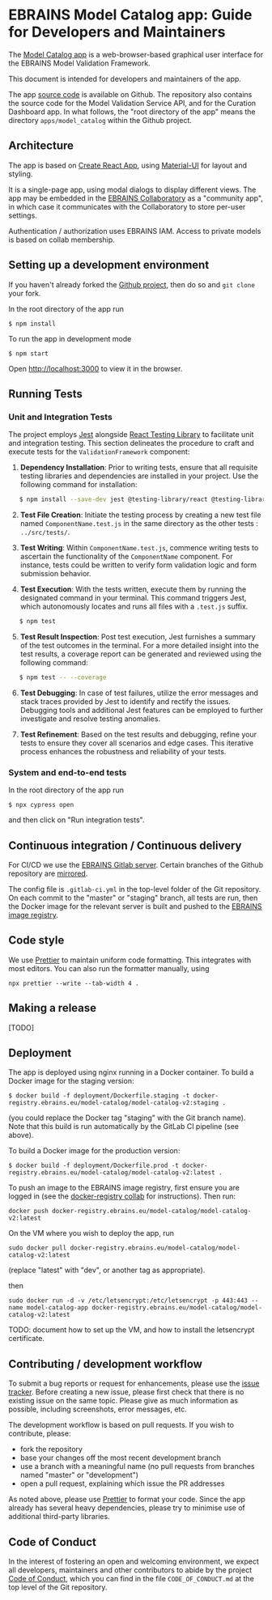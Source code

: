 # EBRAINS Model Catalog app: Guide for Developers and Maintainers

The [Model Catalog app](https://model-catalog.brainsimulation.eu) is a web-browser-based graphical user interface for the EBRAINS Model Validation Framework.

This document is intended for developers and maintainers of the app.

The app [source code](https://github.com/HumanBrainProject/model-catalog/) is available on Github.
The repository also contains the source code for the Model Validation Service API, and for the Curation Dashboard app.
In what follows, the "root directory of the app" means the directory `apps/model_catalog` within the Github project.

## Architecture

The app is based on [Create React App](https://create-react-app.dev), using [Material-UI](https://material-ui.com) for layout and styling.

It is a single-page app, using modal dialogs to display different views. The app may be embedded in the [EBRAINS Collaboratory](https://wiki.ebrains.eu) as a "community app", in which case it communicates with the Collaboratory to store per-user settings.

Authentication / authorization uses EBRAINS IAM. Access to private models is based on collab membership.

## Setting up a development environment

If you haven't already forked the [Github project](https://github.com/HumanBrainProject/model-catalog/), then do so and `git clone` your fork.

In the root directory of the app run

```
$ npm install
```

To run the app in development mode

```
$ npm start
```

Open [http://localhost:3000](http://localhost:3000) to view it in the browser.

## Running Tests

### Unit and Integration Tests

The project employs [Jest](https://jestjs.io/) alongside [React Testing Library](https://testing-library.com/docs/react-testing-library/intro) to facilitate unit and integration testing. This section delineates the procedure to craft and execute tests for the `ValidationFramework` component:

1. **Dependency Installation**:
   Prior to writing tests, ensure that all requisite testing libraries and dependencies are installed in your project. Use the following command for installation:

```bash
   $ npm install --save-dev jest @testing-library/react @testing-library/jest-dom @testing-library/user-event
```
2. **Test File Creation**:
   Initiate the testing process by creating a new test file named `ComponentName.test.js` in the same directory as the other tests : `../src/tests/`.

3. **Test Writing**:
   Within `ComponentName.test.js`, commence writing tests to ascertain the functionality of the `ComponentName` component. For instance, tests could be written to verify form validation logic and form submission behavior.

4. **Test Execution**:
   With the tests written, execute them by running the designated command in your terminal. This command triggers Jest, which autonomously locates and runs all files with a `.test.js` suffix.

```bash
   $ npm test
```

5. **Test Result Inspection**:
   Post test execution, Jest furnishes a summary of the test outcomes in the terminal. For a more detailed insight into the test results, a coverage report can be generated and reviewed using the following command:

```bash
   $ npm test -- --coverage
```

6. **Test Debugging**:
   In case of test failures, utilize the error messages and stack traces provided by Jest to identify and rectify the issues. Debugging tools and additional Jest features can be employed to further investigate and resolve testing anomalies.

7. **Test Refinement**:
   Based on the test results and debugging, refine your tests to ensure they cover all scenarios and edge cases. This iterative process enhances the robustness and reliability of your tests.

### System and end-to-end tests

In the root directory of the app run

```
$ npx cypress open
```

and then click on "Run <nn> integration tests".

## Continuous integration / Continuous delivery

For CI/CD we use the [EBRAINS Gitlab server](https://gitlab.ebrains.eu).
Certain branches of the Github repository are [mirrored](https://gitlab.ebrains.eu/model-validation/model-catalog/).

The config file is `.gitlab-ci.yml` in the top-level folder of the Git repository. On each commit to the "master" or "staging" branch, all tests are run, then the Docker image for the relevant server is built and pushed to the [EBRAINS image registry](https://docker-registry.ebrains.eu/).

## Code style

We use [Prettier](https://prettier.io) to maintain uniform code formatting. This integrates with most editors. You can also run the formatter manually, using

```
npx prettier --write --tab-width 4 .
```

## Making a release

[TODO]

## Deployment

The app is deployed using nginx running in a Docker container. To build a Docker image for the staging version:

```
$ docker build -f deployment/Dockerfile.staging -t docker-registry.ebrains.eu/model-catalog/model-catalog-v2:staging .
```

(you could replace the Docker tag "staging" with the Git branch name). Note that this build is run automatically by the GitLab CI pipeline (see above).

To build a Docker image for the production version:

```
$ docker build -f deployment/Dockerfile.prod -t docker-registry.ebrains.eu/model-catalog/model-catalog-v2:latest .
```

To push an image to the EBRAINS image registry, first ensure you are logged in (see the [docker-registry collab](https://wiki.ebrains.eu/bin/view/Collabs/kubernetes/docker-registry/) for instructions). Then run:

```
docker push docker-registry.ebrains.eu/model-catalog/model-catalog-v2:latest
```

On the VM where you wish to deploy the app, run

```
sudo docker pull docker-registry.ebrains.eu/model-catalog/model-catalog-v2:latest
```

(replace "latest" with "dev", or another tag as appropriate).

then

```
sudo docker run -d -v /etc/letsencrypt:/etc/letsencrypt -p 443:443 --name model-catalog-app docker-registry.ebrains.eu/model-catalog/model-catalog-v2:latest
```

TODO: document how to set up the VM, and how to install the letsencrypt certificate.

## Contributing / development workflow

To submit a bug reports or request for enhancements, please use the [issue tracker](https://github.com/HumanBrainProject/model-catalog/issues).
Before creating a new issue, please first check that there is no existing issue on the same topic.
Please give as much information as possible, including screenshots, error messages, etc.

The development workflow is based on pull requests. If you wish to contribute, please:

-   fork the repository
-   base your changes off the most recent development branch
-   use a branch with a meaningful name (no pull requests from branches named "master" or "development")
-   open a pull request, explaining which issue the PR addresses

As noted above, please use [Prettier](https://prettier.io) to format your code.
Since the app already has several heavy dependencies, please try to minimise use of additional third-party libraries.

## Code of Conduct

In the interest of fostering an open and welcoming environment, we expect all developers, maintainers and other contributors to abide by the project [Code of Conduct](https://github.com/HumanBrainProject/model-catalog/blob/master/CODE_OF_CONDUCT.md), which you can find in the file `CODE_OF_CONDUCT.md` at the top level of the Git repository.
